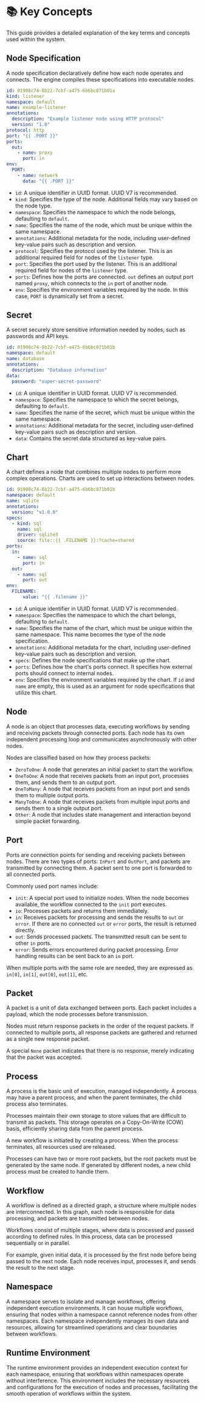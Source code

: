 # 📚 Key Concepts

This guide provides a detailed explanation of the key terms and concepts used within the system.

## Node Specification

A node specification declaratively define how each node operates and connects. The engine compiles these specifications into executable nodes.

```yaml
id: 01908c74-8b22-7cbf-a475-6b6bc871b01a
kind: listener
namespace: default
name: example-listener
annotations:
  description: "Example listener node using HTTP protocol"
  version: "1.0"
protocol: http
port: "{{ .PORT }}"
ports:
  out:
    - name: proxy
      port: in
env:
  PORT:
    - name: network
      data: "{{ .PORT }}"
```

- `id`: A unique identifier in UUID format. UUID V7 is recommended.
- `kind`: Specifies the type of the node. Additional fields may vary based on the node type.
- `namespace`: Specifies the namespace to which the node belongs, defaulting to `default`.
- `name`: Specifies the name of the node, which must be unique within the same namespace.
- `annotations`: Additional metadata for the node, including user-defined key-value pairs such as description and version.
- `protocol`: Specifies the protocol used by the listener. This is an additional required field for nodes of the `listener` type.
- `port`: Specifies the port used by the listener. This is an additional required field for nodes of the `listener` type.
- `ports`: Defines how the ports are connected. `out` defines an output port named `proxy`, which connects to the `in` port of another node.
- `env`: Specifies the environment variables required by the node. In this case, `PORT` is dynamically set from a secret.

## Secret

A secret securely store sensitive information needed by nodes, such as passwords and API keys.

```yaml
id: 01908c74-8b22-7cbf-a475-6b6bc871b01b
namespace: default
name: database
annotations:
  description: "Database information"
data:
  password: "super-secret-password"
```

- `id`: A unique identifier in UUID format. UUID V7 is recommended.
- `namespace`: Specifies the namespace to which the secret belongs, defaulting to `default`.
- `name`: Specifies the name of the secret, which must be unique within the same namespace.
- `annotations`: Additional metadata for the secret, including user-defined key-value pairs such as description and version.
- `data`: Contains the secret data structured as key-value pairs.

## Chart

A chart defines a node that combines multiple nodes to perform more complex operations. Charts are used to set up interactions between nodes.

```yaml
id: 01908c74-8b22-7cbf-a475-6b6bc871b01b
namespace: default
name: sqlite
annotations:
  version: "v1.0.0"
specs:
  - kind: sql
    name: sql
    driver: sqlite3
    source: file::{{ .FILENAME }}:?cache=shared
ports:
  in:
    - name: sql
      port: in      
  out:
    - name: sql
      port: out
env:
  FILENAME:
      value: "{{ .filename }}"
```

- `id`: A unique identifier in UUID format. UUID V7 is recommended.
- `namespace`: Specifies the namespace to which the chart belongs, defaulting to `default`.
- `name`: Specifies the name of the chart, which must be unique within the same namespace. This name becomes the type of the node specification.
- `annotations`: Additional metadata for the chart, including user-defined key-value pairs such as description and version.
- `specs`: Defines the node specifications that make up the chart.
- `ports`: Defines how the chart's ports connect. It specifies how external ports should connect to internal nodes.
- `env`: Specifies the environment variables required by the chart. If `id` and `name` are empty, this is used as an argument for node specifications that utilize this chart.

## Node

A node is an object that processes data, executing workflows by sending and receiving packets through connected ports. Each node has its own independent processing loop and communicates asynchronously with other nodes.

Nodes are classified based on how they process packets:
- `ZeroToOne`: A node that generates an initial packet to start the workflow.
- `OneToOne`: A node that receives packets from an input port, processes them, and sends them to an output port.
- `OneToMany`: A node that receives packets from an input port and sends them to multiple output ports.
- `ManyToOne`: A node that receives packets from multiple input ports and sends them to a single output port.
- `Other`: A node that includes state management and interaction beyond simple packet forwarding.

## Port

Ports are connection points for sending and receiving packets between nodes. There are two types of ports: `InPort` and `OutPort`, and packets are transmitted by connecting them. A packet sent to one port is forwarded to all connected ports.

Commonly used port names include:
- `init`: A special port used to initialize nodes. When the node becomes available, the workflow connected to the `init` port executes.
- `io`: Processes packets and returns them immediately.
- `in`: Receives packets for processing and sends the results to `out` or `error`. If there are no connected `out` or `error` ports, the result is returned directly.
- `out`: Sends processed packets. The transmitted result can be sent to other `in` ports.
- `error`: Sends errors encountered during packet processing. Error handling results can be sent back to an `in` port.

When multiple ports with the same role are needed, they are expressed as `in[0]`, `in[1]`, `out[0]`, `out[1]`, etc.

## Packet

A packet is a unit of data exchanged between ports. Each packet includes a payload, which the node processes before transmission.

Nodes must return response packets in the order of the request packets. If connected to multiple ports, all response packets are gathered and returned as a single new response packet.

A special `None` packet indicates that there is no response, merely indicating that the packet was accepted.

## Process

A process is the basic unit of execution, managed independently. A process may have a parent process, and when the parent terminates, the child process also terminates.

Processes maintain their own storage to store values that are difficult to transmit as packets. This storage operates on a Copy-On-Write (COW) basis, efficiently sharing data from the parent process.

A new workflow is initiated by creating a process. When the process terminates, all resources used are released.

Processes can have two or more root packets, but the root packets must be generated by the same node. If generated by different nodes, a new child process must be created to handle them.

## Workflow

A workflow is defined as a directed graph, a structure where multiple nodes are interconnected. In this graph, each node is responsible for data processing, and packets are transmitted between nodes.

Workflows consist of multiple stages, where data is processed and passed according to defined rules. In this process, data can be processed sequentially or in parallel.

For example, given initial data, it is processed by the first node before being passed to the next node. Each node receives input, processes it, and sends the result to the next stage.

## Namespace

A namespace serves to isolate and manage workflows, offering independent execution environments. It can house multiple workflows, ensuring that nodes within a namespace cannot reference nodes from other namespaces. Each namespace independently manages its own data and resources, allowing for streamlined operations and clear boundaries between workflows.

## Runtime Environment

The runtime environment provides an independent execution context for each namespace, ensuring that workflows within namespaces operate without interference. This environment includes the necessary resources and configurations for the execution of nodes and processes, facilitating the smooth operation of workflows within the system.
